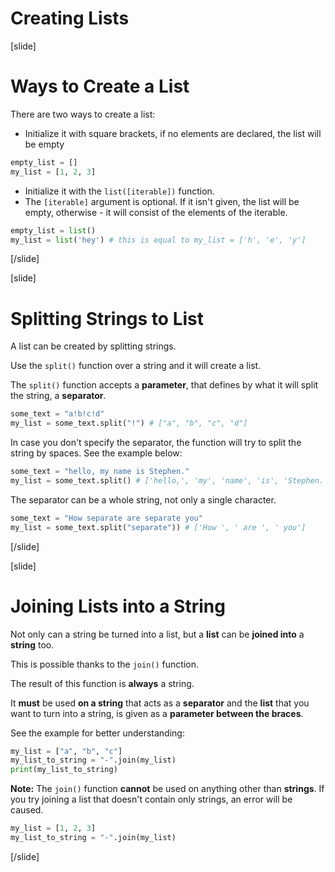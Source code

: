 # Creating Lists

[slide]
# Ways to Create a List

There are two ways to create a list:
 - Initialize it with square brackets, if no elements are declared, the list will be empty
```python
empty_list = []
my_list = [1, 2, 3]
```
 - Initialize it with the `list([iterable])` function.
 - The `[iterable]` argument is optional. If it isn't given, the list will be empty, otherwise - it will consist of the elements of the iterable.
```python
empty_list = list()
my_list = list('hey') # this is equal to my_list = ['h', 'e', 'y']
```
[/slide]

[slide]
# Splitting Strings to List

A list can be created by splitting strings.

Use the `split()` function over a string and it will create a list.

The `split()` function accepts a **parameter**, that defines by what it will split the string, a **separator**.

```python
some_text = "a!b!c!d"
my_list = some_text.split("!") # ["a", "b", "c", "d"]
```

In case you don't specify the separator, the function will try to split the string by spaces. See the example below:

```python
some_text = "hello, my name is Stephen."
my_list = some_text.split() # ['hello,', 'my', 'name', 'is', 'Stephen.']
```

The separator can be a whole string, not only a single character.

```python
some_text = "How separate are separate you"
my_list = some_text.split("separate")) # ['How ', ' are ', ' you']
```

[/slide]

[slide]
# Joining Lists into a String

Not only can a string be turned into a list, but a **list** can be **joined into** a **string** too.

This is possible thanks to the `join()` function.

The result of this function is **always** a string.

It **must** be used **on a string** that acts as a **separator** and the **list** that you want to turn into a string, is given as a **parameter between the braces**.

See the example for better understanding:

```python live
my_list = ["a", "b", "c"]
my_list_to_string = "-".join(my_list)
print(my_list_to_string)
```

**Note:** The `join()` function **cannot** be used on anything other than **strings**. If you try joining a list that doesn't contain only strings, an error will be caused.

```python live
my_list = [1, 2, 3]
my_list_to_string = "-".join(my_list)
```

[/slide]